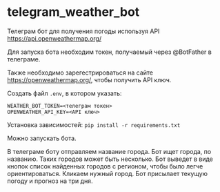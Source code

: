 # telegram_weather_bot
Телеграм бот для получения погоды используя API https://api.openweathermap.org/

Для запуска бота необходим токен, получаемый через @BotFather в телеграме.

Также необходимо зарегестрироваться на сайте https://openweathermap.org/, чтобы получить API ключ.

Создать файл `.env`, в котором указать:

```
WEATHER_BOT_TOKEN=<телеграм токен>
OPENWEATHER_API_KEY=<API ключ>
```

Установка зависимостей:
`pip install -r requirements.txt`

Можно запускать бота.

В телеграме боту отправляем название города. Бот ищет города, по названию. Таких городов может быть несколько. Бот выведет в виде кнопок список найденных городов с регионом, чтобы было легче ориентироваться. 
Кликаем нужный город. Бот присылает текущую погоду и прогноз на три дня.
